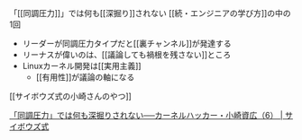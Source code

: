 
「[[同調圧力]]」では何も[[深掘り]]されない
[[続・エンジニアの学び方]]の中の1回
- リーダーが同調圧力タイプだと[[裏チャンネル]]が発達する
- リーナスが偉いのは、[[議論しても禍根を残さない]]ところ
- Linuxカーネル開発は[[実用主義]]
    - [[有用性]]が議論の軸になる

[[サイボウズ式の小崎さんのやつ]]

[「同調圧力」では何も深掘りされない──カーネルハッカー・小崎資広（6） | サイボウズ式](https://cybozushiki.cybozu.co.jp/articles/m000321.html)
